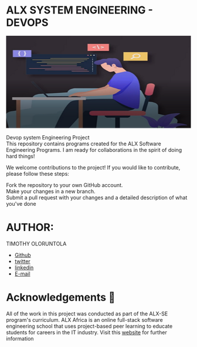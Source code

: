 # ALX SYSTEM ENGINEERING - DEVOPS

![system](https://github.com/Karlie-crypto/alx-system_engineering-devops/blob/master/new.png)


Devop system Engineering Project  
This repository contains programs created for the ALX Software Engineering Programs. I am ready for collaborations in the spirit of doing hard things!

We welcome contributions to the project! If you would like to contribute, please follow these steps:

Fork the repository to your own GitHub account.  
Make your changes in a new branch.  
Submit a pull request with your changes and a detailed description of what you've done

# AUTHOR:
TIMOTHY OLORUNTOLA
* [Github](https://github.com/Timmygee21)
* [twitter](https://twitter.com/Timmygee_Prints)
* [linkedin](https://linkedin.com/timothy-oloruntola)
* [E-mail](https://saytimmy@gmail.com//)

# Acknowledgements 🙏

All of the work in this project was conducted as part of the ALX-SE program's curriculum. ALX Africa is an online full-stack software engineering school that uses project-based peer learning to educate students for careers in the IT industry. Visit this [website](https://www.alxafrica.com/software-engineering-2022) for further information
